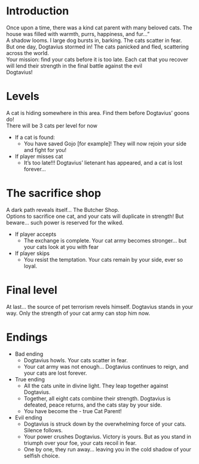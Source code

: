 # Introduction

Once upon a time, there was a kind cat parent with many beloved cats. The house was filled with warmth, purrs, happiness, and fur…”</br>
A shadow looms. I large dog bursts in, barking. The cats scatter in fear.</br>
But one day, Dogtavius stormed in! The cats panicked and fled, scattering across the world.</br>
Your mission: find your cats before it is too late. Each cat that you recover will lend their strength in the final battle against the evil</br> Dogtavius!</br>

# Levels
A cat is hiding somewhere in this area. Find them before Dogtavius’ goons do! </br>
There will be 3 cats per level for now</br>
- If a cat is found:
    - You have saved Gojo [for example]! They will now rejoin your side and fight for you!</br>
- If player misses cat
    - It’s too late!!! Dogtavius’ lietenant has appeared, and a cat is lost forever…</br>

# The sacrifice shop
A dark path reveals itself… The Butcher Shop.</br>
Options to sacrifice one cat, and your cats will duplicate in strength! But beware… such power is reserved for the wiked.</br>
- If player accepts
    - The exchange is complete. Your cat army becomes stronger… but your cats look at you with fear</br>
- If player skips
    - You resist the temptation. Your cats remain by your side, ever so loyal.</br>

# Final level
At last… the source of pet terrorism revels himself. Dogtavius stands in your way. Only the strength of your cat army can stop him now.</br>

# Endings
- Bad ending
    - Dogtavius howls. Your cats scatter in fear.
    - Your cat army was not enough… Dogtavius continues to reign, and your cats are lost forever. 
- True ending
    - All the cats unite in divine light. They leap together against Dogtavius.
    - Together, all eight cats combine their strength. Dogtavius is defeated, peace returns, and the cats stay by your side.
    - You have become the - true Cat Parent!
- Evil ending
    - Dogtavius is struck down by the overwhelming force of your cats. Silence follows.
    - Your power crushes Dogtavius. Victory is yours. But as you stand in triumph over your foe, your cats recoil in fear.
    - One by one, they run away… leaving you in the cold shadow of your selfish choice.
